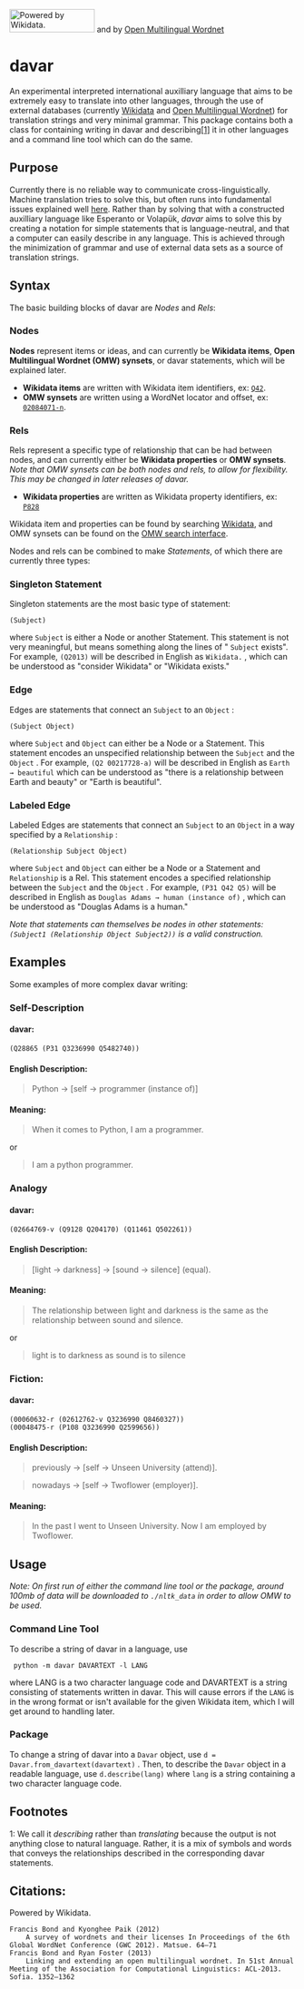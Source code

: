 [<img src="https://upload.wikimedia.org/wikipedia/commons/2/20/Wikidata_stamp_rec.png" alt="Powered by Wikidata." width="150" height="41"/>](https://www.wikidata.org)
and by [Open Multilingual Wordnet](http://compling.hss.ntu.edu.sg/omw/)
# davar

 An experimental interpreted international auxilliary language that aims to be extremely easy to translate into other languages, through the use of external databases (currently [Wikidata](https://www.wikidata.org) and [Open Multilingual Wordnet](http://compling.hss.ntu.edu.sg/omw/)) for translation strings and very minimal grammar.
This package contains both a class for containing writing in davar and describing[[1]](#footnote1) it in other languages and a command line tool which can do the same. 

## Purpose

Currently there is no reliable way to communicate cross-linguistically. Machine translation tries to solve this, but often runs into fundamental issues explained well [here](https://youtu.be/GAgp7nXdkLU). Rather than by solving that with a constructed auxilliary language like Esperanto or Volapük, *davar* aims to solve this by creating a notation for simple statements that is language-neutral, and that a computer can easily describe in any language. This is achieved through the minimization of grammar and use of external data sets as a source of translation strings.

## Syntax

The basic building blocks of davar are *Nodes* and *Rels*:

### Nodes
**Nodes** represent items or ideas, and can currently be **Wikidata items**, **Open Multilingual Wordnet (OMW) synsets**, or davar statements, which will be explained later. 
- **Wikidata items** are written with Wikidata item identifiers, ex: [`Q42`](https://www.wikidata.org/wiki/Q42).
- **OMW synsets** are written using a WordNet locator and offset, ex: [`02084071-n`](http://compling.hss.ntu.edu.sg/omw/cgi-bin/wn-gridx.cgi?usrname=&gridmode=grid&synset=02084071-n&lang=eng&lang2=eng). 

### Rels
Rels represent a specific type of relationship that can be had between nodes, and can currently either be **Wikidata properties** or **OMW synsets**. *Note that OMW synsets can be both nodes and rels, to allow for flexibility. This may be changed in later releases of davar.*
- **Wikidata properties** are written as Wikidata property identifiers, ex: [ `P828` ](https://www.wikidata.org/wiki/Property:P828)
 
Wikidata item and properties can be found by searching [Wikidata](https://www.wikidata.org), and OMW synsets can be found on the [OMW search interface](http://compling.hss.ntu.edu.sg/omw/cgi-bin/wn-gridx.cgi?gridmode=grid).

Nodes and rels can be combined to make *Statements*, of which there are currently three types:

### Singleton Statement

Singleton statements are the most basic type of statement:

``` 
(Subject)
```

where `Subject` is either a Node or another Statement. This statement is not very meaningful, but means something along the lines of " `Subject` exists". For example, `(Q2013)` will be described in English as `Wikidata.` , which can be understood as "consider Wikidata" or "Wikidata exists."

### Edge

Edges are statements that connect an `Subject` to an `Object` :

``` 
(Subject Object)
```

where `Subject` and `Object` can either be a Node or a Statement. This statement encodes an unspecified relationship between the `Subject` and the `Object` . For example, `(Q2 00217728-a)` will be described in English as `Earth → beautiful` which can be understood as "there is a relationship between Earth and beauty" or "Earth is beautiful".

### Labeled Edge

Labeled Edges are statements that connect an `Subject` to an `Object` in a way specified by a `Relationship` :

``` 
(Relationship Subject Object)
```

where `Subject` and `Object` can either be a Node or a Statement and `Relationship` is a Rel. This statement encodes a specified relationship between the `Subject` and the `Object` . For example, `(P31 Q42 Q5)` will be described in English as `Douglas Adams → human (instance of)` , which can be understood as "Douglas Adams is a human."

*Note that statements can themselves be nodes in other statements: `(Subject1 (Relationship Object Subject2))` is a valid construction.* 

## Examples

Some examples of more complex davar writing:

### Self-Description

#### davar:

``` 
(Q28865 (P31 Q3236990 Q5482740))
```

#### English Description:

> Python → \[self → programmer (instance of)\]

#### Meaning:

> When it comes to Python, I am a programmer.

or

> I am a python programmer.

### Analogy

#### davar:

``` 
(02664769-v (Q9128 Q204170) (Q11461 Q502261))
```

#### English Description:

> \[light → darkness] → \[sound → silence] (equal).

#### Meaning:

> The relationship between light and darkness is the same as the relationship between sound and silence.

or

> light is to darkness as sound is to silence

### Fiction:

#### davar:

``` 
(00060632-r (02612762-v Q3236990 Q8460327))
(00048475-r (P108 Q3236990 Q2599656))
```

#### English Description:

> previously → \[self → Unseen University (attend)].

> nowadays → \[self → Twoflower (employer)].

#### Meaning:

> In the past I went to Unseen University. Now I am employed by Twoflower.

## Usage

*Note: On first run of either the command line tool or the package, around 100mb of data will be downloaded to `./nltk_data` in order to allow OMW to be used.*

### Command Line Tool

To describe a string of davar in a language, use
 
``` 
 python -m davar DAVARTEXT -l LANG
 ```

where LANG is a two character language code and DAVARTEXT is a string consisting of statements written in davar. This will cause errors if the `LANG` is in the wrong format or isn't available for the given Wikidata item, which I will get around to handling later.

### Package

To change a string of davar into a `Davar` object, use `d = Davar.from_davartext(davartext)` . Then, to describe the `Davar` object in a readable language, use `d.describe(lang)` where `lang` is a string containing a two character language code. 

## Footnotes

<a name="footnote1">1</a>: We call it *describing* rather than *translating* because the output is not anything close to natural language. Rather, it is a mix of symbols and words that conveys the relationships described in the corresponding davar statements.

## Citations:
Powered by Wikidata.

```citation
Francis Bond and Kyonghee Paik (2012)
    A survey of wordnets and their licenses In Proceedings of the 6th Global WordNet Conference (GWC 2012). Matsue. 64–71
Francis Bond and Ryan Foster (2013)
    Linking and extending an open multilingual wordnet. In 51st Annual Meeting of the Association for Computational Linguistics: ACL-2013. Sofia. 1352–1362 
```
